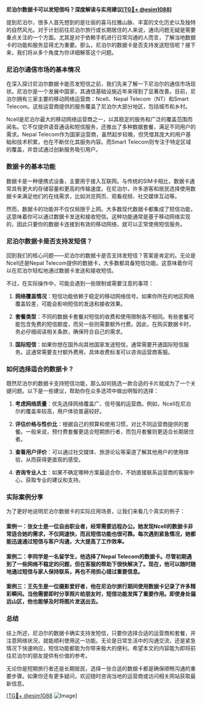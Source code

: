 **尼泊尔数据卡可以发短信吗？深度解读与实用建议[[TG💪+ @esim1088](https://t.me/s/esim1088)]**

提到尼泊尔，很多人首先想到的是壮丽的喜马拉雅山脉、丰富的文化历史以及独特的自然风光。对于计划前往尼泊尔旅行或长期居住的人来说，通讯问题无疑是需要重点关注的一个方面。尤其是对于依赖手机进行日常沟通的人而言，了解当地数据卡的功能和服务显得尤为重要。那么，尼泊尔的数据卡是否支持发送短信呢？接下来，我们将从多个角度为你详细解答这个问题。

### 尼泊尔通信市场的基本情况

在深入探讨尼泊尔数据卡能否发短信之前，我们先来了解一下尼泊尔的通信市场现状。尼泊尔是一个发展中国家，其通信基础设施近年来得到了显著改善。目前，尼泊尔拥有三家主要的移动网络运营商：Ncell、Nepal Telecom（NT）和Smart Telecom。这些运营商提供的服务覆盖了尼泊尔大部分地区，包括城市和乡村。

Ncell是尼泊尔最大的移动网络运营商之一，以其稳定的服务和广泛的覆盖范围而闻名。它不仅提供语音通话和短信服务，还推出了多种数据套餐，满足不同用户的需求。Nepal Telecom作为国家运营商，虽然起步较晚，但凭借其庞大的用户基础和技术积累，也在不断优化其服务内容。而Smart Telecom则专注于特定区域的覆盖，并尝试通过创新服务吸引用户。

### 数据卡的基本功能

数据卡是一种便携式设备，主要用于接入互联网。与传统的SIM卡相比，数据卡通常具有更大的存储容量和更高的传输速度。在尼泊尔，许多游客和居民选择使用数据卡来满足他们的在线需求，比如浏览网页、观看视频、社交媒体互动等。

然而，数据卡的功能并不仅仅局限于上网。大多数现代数据卡都集成了短信功能，这意味着你可以通过数据卡发送和接收短信。这种功能通常是基于移动网络实现的，因此只要你的数据卡连接到有效的移动网络，就可以正常使用短信服务。

### 尼泊尔数据卡是否支持发短信？

回到我们的核心问题——尼泊尔的数据卡是否支持发短信？答案是肯定的。无论是Ncell还是Nepal Telecom提供的数据卡，大多数都具备短信功能。这意味着你可以在尼泊尔轻松地通过数据卡发送和接收短信。

不过，在实际操作中，可能会遇到一些限制或需要注意的事项：

1. **网络覆盖情况**：短信功能依赖于稳定的移动网络信号。如果你所在的地区网络覆盖较差，可能会影响短信的发送和接收效果。
   
2. **套餐类型**：不同的数据卡套餐对短信的收费和使用限制各不相同。有些套餐可能包含免费的短信额度，而另一些则需要额外付费。因此，在购买数据卡时，务必仔细阅读相关条款，确保符合自己的需求。

3. **国际短信**：如果你想在国外向其他国家发送短信，通常需要开通国际短信服务。这通常需要支付额外费用，具体收费标准可以咨询运营商客服。

### 如何选择适合的数据卡？

既然尼泊尔的数据卡支持短信功能，那么如何挑选一款合适的卡片就成为了一个关键问题。以下是一些建议，帮助你在众多选项中做出明智的选择：

1. **考虑网络质量**：优先选择网络覆盖广、信号强的运营商。例如，Ncell在尼泊尔的覆盖率较高，用户体验普遍较好。

2. **评估价格与性价比**：根据自己的预算和使用习惯，对比不同运营商提供的套餐。一般来说，预付费套餐更适合短期旅行者，而包月套餐则更适合长期居住者。

3. **查看用户评价**：可以通过社交媒体、旅游论坛等渠道了解其他用户的使用体验，从而获得更直观的感受。

4. **咨询专业人士**：如果不确定哪种方案最适合你，不妨直接联系运营商的客服中心，获取专业的建议和支持。

### 实际案例分享

为了更好地说明尼泊尔数据卡的实际应用场景，让我们来看几个真实的例子：

#### 案例一：张女士是一位自由职业者，经常需要远程办公。她发现Ncell的数据卡非常适合她的需求，不仅网速快，而且短信功能也很可靠。每次遇到紧急情况，她都能迅速通过短信与客户沟通，大大提高了工作效率。

#### 案例二：李同学是一名留学生，他选择了Nepal Telecom的数据卡。尽管初期遇到了一些网络不稳定的问题，但在客服的帮助下很快解决了。现在，他可以随时随地通过短信与家人保持联系，再也不用担心错过重要信息。

#### 案例三：王先生是一位摄影爱好者，他在尼泊尔旅行期间使用数据卡记录了许多精彩瞬间。当他需要即时分享照片给朋友时，短信功能发挥了重要作用。即使身处偏远山区，他也能够及时将图片发送出去。

### 总结

综上所述，尼泊尔的数据卡确实支持发短信，只要你选择合适的运营商和套餐，并注意网络状况，就能顺利使用这一功能。无论是日常生活中的沟通交流，还是紧急情况下快速响应，短信功能都能为你带来极大的便利。希望本文的内容能为即将前往尼泊尔的朋友提供有价值的参考。

无论你是短期旅行者还是长期居民，选择一张合适的数据卡都是确保顺畅沟通的重要步骤。如果你还有更多疑问，欢迎随时咨询当地的运营商或访问相关网站获取最新信息。

[[TG💪+ @esim1088](https://t.me/s/esim1088) ![Image](https://i.postimg.cc/4NQfJmqS/Snipaste-2025-05-13-00-14-12.png)]